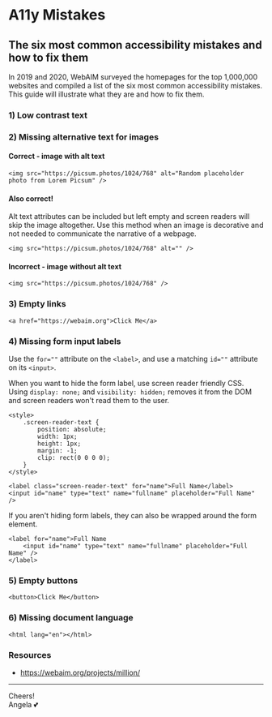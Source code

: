 # A11y Mistakes

## The six most common accessibility mistakes and how to fix them

In 2019 and 2020, WebAIM surveyed the homepages for the top 1,000,000 websites and compiled a list of the six most common accessibility mistakes. This guide will illustrate what they are and how to fix them.

### 1) Low contrast text

### 2) Missing alternative text for images

#### Correct - image with alt text

```
<img src="https://picsum.photos/1024/768" alt="Random placeholder photo from Lorem Picsum" />
```

#### Also correct!

Alt text attributes can be included but left empty and screen readers will skip the image altogether. Use this method when an image is decorative and not needed to communicate the narrative of a webpage.

```
<img src="https://picsum.photos/1024/768" alt="" />

```

#### Incorrect - image without alt text

```
<img src="https://picsum.photos/1024/768" />

```

### 3) Empty links

```
<a href="https://webaim.org">Click Me</a>
```

### 4) Missing form input labels

Use the `for=""` attribute on the `<label>`, and use a matching `id=""` attribute on its `<input>`.

When you want to hide the form label, use screen reader friendly CSS. Using `display: none;` and `visibility: hidden;` removes it from the DOM and screen readers won't read them to the user.

```
<style>
    .screen-reader-text {
        position: absolute;
        width: 1px;
        height: 1px;
        margin: -1;
        clip: rect(0 0 0 0);
    }
</style>

<label class="screen-reader-text" for="name">Full Name</label>
<input id="name" type="text" name="fullname" placeholder="Full Name" />
```

If you aren't hiding form labels, they can also be wrapped around the form element.

```
<label for="name">Full Name
    <input id="name" type="text" name="fullname" placeholder="Full Name" />
</label>
```

### 5) Empty buttons

```
<button>Click Me</button>
```

### 6) Missing document language

```
<html lang="en"></html>
```

### Resources

-   https://webaim.org/projects/million/

---

Cheers!  
Angela :two_hearts:
